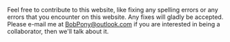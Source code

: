 Feel free to contribute to this website, like fixing any spelling errors or any errors that you encounter on this website. Any fixes will gladly be accepted. Please e-mail me at BobPony@outlook.com if you are interested in being a collaborator, then we'll talk about it.

